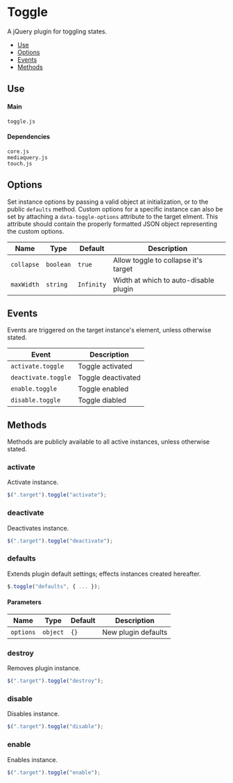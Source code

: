 # Toggle

A jQuery plugin for toggling states.

* [Use](#use)
* [Options](#options)
* [Events](#events)
* [Methods](#methods)

## Use 

#### Main

```markup
toggle.js
```

#### Dependencies

```markup
core.js
mediaquery.js
touch.js
```

## Options

Set instance options by passing a valid object at initialization, or to the public `defaults` method. Custom options for a specific instance can also be set by attaching a `data-toggle-options` attribute to the target elment. This attribute should contain the properly formatted JSON object representing the custom options.

| Name | Type | Default | Description |
| --- | --- | --- | --- |
| `collapse` | `boolean` | `true` | Allow toggle to collapse it's target |
| `maxWidth` | `string` | `Infinity` | Width at which to auto-disable plugin |

## Events

Events are triggered on the target instance's element, unless otherwise stated.

| Event | Description |
| --- | --- |
| `activate.toggle` | Toggle activated |
| `deactivate.toggle` | Toggle deactivated |
| `enable.toggle` | Toggle enabled |
| `disable.toggle` | Toggle diabled |

## Methods

Methods are publicly available to all active instances, unless otherwise stated.

### activate

Activate instance.

```javascript
$(".target").toggle("activate");
```

### deactivate

Deactivates instance.

```javascript
$(".target").toggle("deactivate");
```

### defaults

Extends plugin default settings; effects instances created hereafter.

```javascript
$.toggle("defaults", { ... });
```

#### Parameters

| Name | Type | Default | Description |
| --- | --- | --- | --- |
| `options` | `object` | `{}` | New plugin defaults |

### destroy

Removes plugin instance.

```javascript
$(".target").toggle("destroy");
```

### disable

Disables instance.

```javascript
$(".target").toggle("disable");
```

### enable

Enables instance.

```javascript
$(".target").toggle("enable");
```

